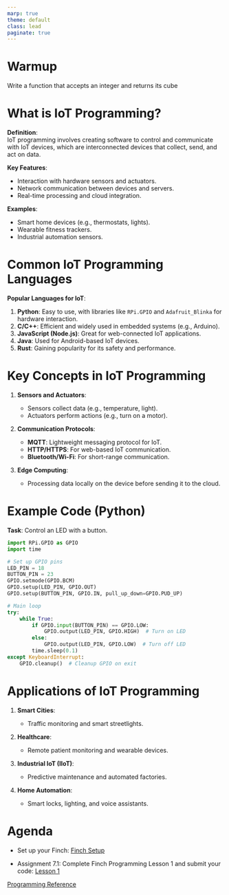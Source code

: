 ```yaml
---
marp: true
theme: default
class: lead
paginate: true
---
```


<!-- headingDivider: 1 -->
<!-- backgroundColor: black -->
<!-- class: invert -->

# Warmup

Write a function that accepts an integer and returns its cube

# **What is IoT Programming?**

**Definition**:  
IoT programming involves creating software to control and communicate with IoT devices, which are interconnected devices that collect, send, and act on data.

**Key Features**:

- Interaction with hardware sensors and actuators.
- Network communication between devices and servers.
- Real-time processing and cloud integration.

**Examples**:

- Smart home devices (e.g., thermostats, lights).
- Wearable fitness trackers.
- Industrial automation sensors.

# **Common IoT Programming Languages**

**Popular Languages for IoT**:

1. **Python**: Easy to use, with libraries like `RPi.GPIO` and `Adafruit_Blinka` for hardware interaction.
2. **C/C++**: Efficient and widely used in embedded systems (e.g., Arduino).
3. **JavaScript (Node.js)**: Great for web-connected IoT applications.
4. **Java**: Used for Android-based IoT devices.
5. **Rust**: Gaining popularity for its safety and performance.

# **Key Concepts in IoT Programming**

1. **Sensors and Actuators**:
   - Sensors collect data (e.g., temperature, light).
   - Actuators perform actions (e.g., turn on a motor).

2. **Communication Protocols**:
   - **MQTT**: Lightweight messaging protocol for IoT.
   - **HTTP/HTTPS**: For web-based IoT communication.
   - **Bluetooth/Wi-Fi**: For short-range communication.

3. **Edge Computing**:
   - Processing data locally on the device before sending it to the cloud.

# **Example Code (Python)**

**Task**: Control an LED with a button.

```python
import RPi.GPIO as GPIO
import time

# Set up GPIO pins
LED_PIN = 18
BUTTON_PIN = 23
GPIO.setmode(GPIO.BCM)
GPIO.setup(LED_PIN, GPIO.OUT)
GPIO.setup(BUTTON_PIN, GPIO.IN, pull_up_down=GPIO.PUD_UP)

# Main loop
try:
    while True:
        if GPIO.input(BUTTON_PIN) == GPIO.LOW:
            GPIO.output(LED_PIN, GPIO.HIGH)  # Turn on LED
        else:
            GPIO.output(LED_PIN, GPIO.LOW)  # Turn off LED
        time.sleep(0.1)
except KeyboardInterrupt:
    GPIO.cleanup()  # Cleanup GPIO on exit
```

# **Applications of IoT Programming**

1. **Smart Cities**:
   - Traffic monitoring and smart streetlights.

2. **Healthcare**:
   - Remote patient monitoring and wearable devices.

3. **Industrial IoT (IIoT)**:
   - Predictive maintenance and automated factories.

4. **Home Automation**:
   - Smart locks, lighting, and voice assistants.

# Agenda

- Set up your Finch: [Finch Setup](https://learn.birdbraintechnologies.com/finch/python/install/1-1)

- Assignment 7.1: Complete Finch Programming Lesson 1 and submit your code: [Lesson 1](https://learn.birdbraintechnologies.com/finch/python/program/lesson-1-moving-and-turning)

[Programming Reference](https://learn.birdbraintechnologies.com/finch/python/?robot=finch&software=python&moduleslide=&pg=library&r=&&moduleslide2=)
